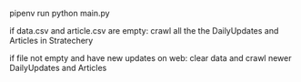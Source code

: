 pipenv run python main.py


if data.csv and article.csv are empty:
crawl all the the DailyUpdates and Articles in Stratechery

if file not empty and have new updates on web:
clear data and crawl newer DailyUpdates and Articles